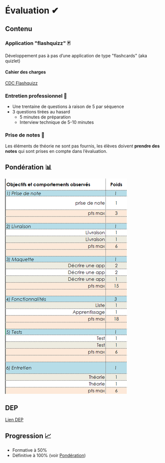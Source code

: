 # Évaluation ✔

## Contenu
### Application "flashquizz" 🃏
Développement pas à pas d’une application de type "flashcards" (aka quizlet)

#### Cahier des charges
[CDC Flashquizz](activites/storyboard/ICT-335-CDC-PROJ.pdf)

### Entretien professionnel 🎦

- Une trentaine de questions à raison de 5 par séquence
- 3 questions tirées au hasard
  - 5 minutes de préparation
  - Interview technique de 5-10 minutes 

### Prise de notes 📓
Les éléments de théorie ne sont pas fournis, les élèves doivent **prendre des notes**
qui sont prises en compte dans l’évaluation.

## Pondération 📊
![eval.png](assets/eval.png)

## DEP
[Lien DEP](https://eduvaud.sharepoint.com/:w:/s/msteams_d0db31/EZx8v2tv4vdFlzdZsFkGN64BvvNLmakWvB-OZ5VpbgiBQA?e=Ondj9Z)

## Progression 📈
- Formative à 50%
- Définitive à 100% (voir [Pondération](#pondération-))